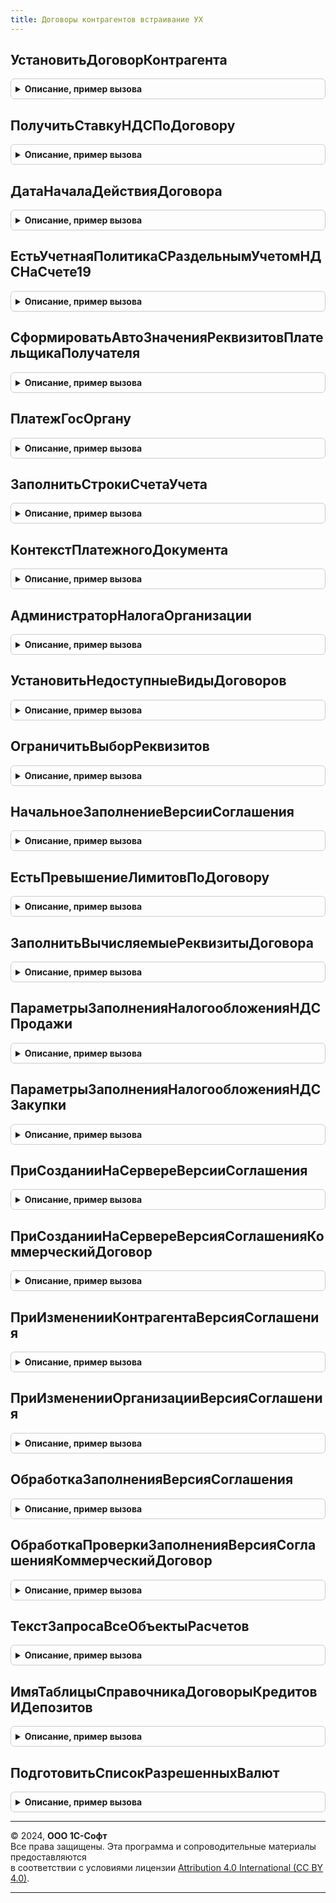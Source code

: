```yaml
---
title: Договоры контрагентов встраивание УХ
---
```



## УстановитьДоговорКонтрагента
<details style="margin: 1em 0; padding: 0.5em; border: 1px solid #ccc; border-radius: 6px;">

<summary style="font-weight: bold; cursor: pointer;">Описание, пример вызова</summary>

```bsl

Функция УстановитьДоговорКонтрагента(ДоговорКонтрагента, ВладелецДоговора, ОрганизацияДоговора, СписокВидовДоговора = Неопределено, ДополнительныеПараметры = Неопределено) Экспорт
```

Пример вызова
```bsl
Результат = ДоговорыКонтрагентовВстраиваниеУХ.УстановитьДоговорКонтрагента(ДоговорКонтрагента, ВладелецДоговора, ОрганизацияДоговора, СписокВидовДоговора, ДополнительныеПараметры);
```
</details>

## ПолучитьСтавкуНДСПоДоговору
<details style="margin: 1em 0; padding: 0.5em; border: 1px solid #ccc; border-radius: 6px;">

<summary style="font-weight: bold; cursor: pointer;">Описание, пример вызова</summary>

```bsl

Функция ПолучитьСтавкуНДСПоДоговору(Знач ДоговорКонтрагента, Знач Период = Неопределено) Экспорт
```

Пример вызова
```bsl
Результат = ДоговорыКонтрагентовВстраиваниеУХ.ПолучитьСтавкуНДСПоДоговору(ДоговорКонтрагента, Период);
```
</details>

## ДатаНачалаДействияДоговора
<details style="margin: 1em 0; padding: 0.5em; border: 1px solid #ccc; border-radius: 6px;">

<summary style="font-weight: bold; cursor: pointer;">Описание, пример вызова</summary>

```bsl

Функция ДатаНачалаДействияДоговора(ДоговорКонтрагента) Экспорт
```

Пример вызова
```bsl
Результат = ДоговорыКонтрагентовВстраиваниеУХ.ДатаНачалаДействияДоговора(ДоговорКонтрагента) 
```
</details>

## ЕстьУчетнаяПолитикаСРаздельнымУчетомНДСНаСчете19
<details style="margin: 1em 0; padding: 0.5em; border: 1px solid #ccc; border-radius: 6px;">

<summary style="font-weight: bold; cursor: pointer;">Описание, пример вызова</summary>

```bsl

Функция ЕстьУчетнаяПолитикаСРаздельнымУчетомНДСНаСчете19() Экспорт
```

Пример вызова
```bsl
Результат = ДоговорыКонтрагентовВстраиваниеУХ.ЕстьУчетнаяПолитикаСРаздельнымУчетомНДСНаСчете19() 
```
</details>

## СформироватьАвтоЗначенияРеквизитовПлательщикаПолучателя
<details style="margin: 1em 0; padding: 0.5em; border: 1px solid #ccc; border-radius: 6px;">

<summary style="font-weight: bold; cursor: pointer;">Описание, пример вызова</summary>

```bsl

Функция СформироватьАвтоЗначенияРеквизитовПлательщикаПолучателя(Организация, СчетОрганизации, Контрагент, СчетКонтрагента, ПеречислениеВБюджет, Дата) Экспорт
```

Пример вызова
```bsl
Результат = ДоговорыКонтрагентовВстраиваниеУХ.СформироватьАвтоЗначенияРеквизитовПлательщикаПолучателя(Организация, СчетОрганизации, Контрагент, СчетКонтрагента, ПеречислениеВБюджет, Дата) 
```
</details>

## ПлатежГосОргану
<details style="margin: 1em 0; padding: 0.5em; border: 1px solid #ccc; border-radius: 6px;">

<summary style="font-weight: bold; cursor: pointer;">Описание, пример вызова</summary>

```bsl

Функция ПлатежГосОргану(ВидОперации, Контрагент) Экспорт
```

Пример вызова
```bsl
Результат = ДоговорыКонтрагентовВстраиваниеУХ.ПлатежГосОргану(ВидОперации, Контрагент) 
```
</details>

## ЗаполнитьСтрокиСчетаУчета
<details style="margin: 1em 0; padding: 0.5em; border: 1px solid #ccc; border-radius: 6px;">

<summary style="font-weight: bold; cursor: pointer;">Описание, пример вызова</summary>

```bsl

Процедура ЗаполнитьСтрокиСчетаУчета(Строки, ИмяТабличнойЧасти, Контекст, МенеджерОбъекта, ВключаяЗаполненные = Ложь) Экспорт
```

Пример вызова
```bsl
ДоговорыКонтрагентовВстраиваниеУХ.ЗаполнитьСтрокиСчетаУчета(Строки, ИмяТабличнойЧасти, Контекст, МенеджерОбъекта, ВключаяЗаполненные);
```
</details>

## КонтекстПлатежногоДокумента
<details style="margin: 1em 0; padding: 0.5em; border: 1px solid #ccc; border-radius: 6px;">

<summary style="font-weight: bold; cursor: pointer;">Описание, пример вызова</summary>

```bsl

Функция КонтекстПлатежногоДокумента(ИсточникДанных) Экспорт
```

Пример вызова
```bsl
Результат = ДоговорыКонтрагентовВстраиваниеУХ.КонтекстПлатежногоДокумента(ИсточникДанных) 
```
</details>

## АдминистраторНалогаОрганизации
<details style="margin: 1em 0; padding: 0.5em; border: 1px solid #ccc; border-radius: 6px;">

<summary style="font-weight: bold; cursor: pointer;">Описание, пример вызова</summary>

```bsl

Функция АдминистраторНалогаОрганизации(Налог, Организация, Период = Неопределено) Экспорт
```

Пример вызова
```bsl
Результат = ДоговорыКонтрагентовВстраиваниеУХ.АдминистраторНалогаОрганизации(Налог, Организация, Период);
```
</details>

## УстановитьНедоступныеВидыДоговоров
<details style="margin: 1em 0; padding: 0.5em; border: 1px solid #ccc; border-radius: 6px;">

<summary style="font-weight: bold; cursor: pointer;">Описание, пример вызова</summary>

```bsl

Процедура УстановитьНедоступныеВидыДоговоров(Исключения) Экспорт
```

Пример вызова
```bsl
ДоговорыКонтрагентовВстраиваниеУХ.УстановитьНедоступныеВидыДоговоров(Исключения) 
```
</details>

## ОграничитьВыборРеквизитов
<details style="margin: 1em 0; padding: 0.5em; border: 1px solid #ccc; border-radius: 6px;">

<summary style="font-weight: bold; cursor: pointer;">Описание, пример вызова</summary>

```bsl

Процедура ОграничитьВыборРеквизитов(Форма, ЗначенияЗаполнения) Экспорт
```

Пример вызова
```bsl
ДоговорыКонтрагентовВстраиваниеУХ.ОграничитьВыборРеквизитов(Форма, ЗначенияЗаполнения) 
```
</details>

## НачальноеЗаполнениеВерсииСоглашения
<details style="margin: 1em 0; padding: 0.5em; border: 1px solid #ccc; border-radius: 6px;">

<summary style="font-weight: bold; cursor: pointer;">Описание, пример вызова</summary>

```bsl

Процедура НачальноеЗаполнениеВерсииСоглашения(ВерсияСоглашенияОбъект, КешОбработкиЗаполнения) Экспорт
```

Пример вызова
```bsl
ДоговорыКонтрагентовВстраиваниеУХ.НачальноеЗаполнениеВерсииСоглашения(ВерсияСоглашенияОбъект, КешОбработкиЗаполнения) 
```
</details>

## ЕстьПревышениеЛимитовПоДоговору
<details style="margin: 1em 0; padding: 0.5em; border: 1px solid #ccc; border-radius: 6px;">

<summary style="font-weight: bold; cursor: pointer;">Описание, пример вызова</summary>

```bsl

Функция ЕстьПревышениеЛимитовПоДоговору(ДоговорСсылка) Экспорт
```

Пример вызова
```bsl
Результат = ДоговорыКонтрагентовВстраиваниеУХ.ЕстьПревышениеЛимитовПоДоговору(ДоговорСсылка) 
```
</details>

## ЗаполнитьВычисляемыеРеквизитыДоговора
<details style="margin: 1em 0; padding: 0.5em; border: 1px solid #ccc; border-radius: 6px;">

<summary style="font-weight: bold; cursor: pointer;">Описание, пример вызова</summary>

```bsl

// Процедура содержит логику формирования структуры
// вычисляемых реквизитов договора при заполнении из версии договора,
// зависящую от учетного ядра.
//
// Параметры:
//  ВычисляемыеРеквизиты	 - 	Структура - Структура вычисляемых реквизитов.
//  ВерсияСоглашенияОбъект	 - 	ДокументОбъект.ВерсияСоглашения* - Исходный документ версии договора.
//
Процедура ЗаполнитьВычисляемыеРеквизитыДоговора(ВычисляемыеРеквизиты, ВерсияСоглашения) Экспорт
```

Пример вызова
```bsl
ДоговорыКонтрагентовВстраиваниеУХ.ЗаполнитьВычисляемыеРеквизитыДоговора(ВычисляемыеРеквизиты, ВерсияСоглашения) 
```
</details>

## ПараметрыЗаполненияНалогообложенияНДСПродажи
<details style="margin: 1em 0; padding: 0.5em; border: 1px solid #ccc; border-radius: 6px;">

<summary style="font-weight: bold; cursor: pointer;">Описание, пример вызова</summary>

```bsl

// Возвращает структуру параметров для заполнения налогообложения НДС продажи.
//
// Параметры:
//  Объект - СправочникОбъект.ДоговорыКонтрагентов - договор, по которому необходимо сформировать параметры.
//
// Возвращаемое значение:
//  Структура - Параметры заполнения, описание параметров см. УчетНДСУПКлиентСервер.ПараметрыЗаполненияНалогообложенияНДСПродажи();
//
Функция ПараметрыЗаполненияНалогообложенияНДСПродажи(Объект) Экспорт
```

Пример вызова
```bsl
Результат = ДоговорыКонтрагентовВстраиваниеУХ.ПараметрыЗаполненияНалогообложенияНДСПродажи(Объект) 
```
</details>

## ПараметрыЗаполненияНалогообложенияНДСЗакупки
<details style="margin: 1em 0; padding: 0.5em; border: 1px solid #ccc; border-radius: 6px;">

<summary style="font-weight: bold; cursor: pointer;">Описание, пример вызова</summary>

```bsl

// Возвращает структуру параметров для заполнения налогообложения НДС закупки.
//
// Параметры:
//  Объект - СправочникОбъект.ДоговорыКонтрагентов - договор, по которому необходимо сформировать параметры.
//
// Возвращаемое значение:
//  Структура - Параметры заполнения, описание параметров см. УчетНДСУПКлиентСервер.ПараметрыЗаполненияНалогообложенияНДСЗакупки();
//
Функция ПараметрыЗаполненияНалогообложенияНДСЗакупки(Объект) Экспорт
```

Пример вызова
```bsl
Результат = ДоговорыКонтрагентовВстраиваниеУХ.ПараметрыЗаполненияНалогообложенияНДСЗакупки(Объект) 
```
</details>

## ПриСозданииНаСервереВерсииСоглашения
<details style="margin: 1em 0; padding: 0.5em; border: 1px solid #ccc; border-radius: 6px;">

<summary style="font-weight: bold; cursor: pointer;">Описание, пример вызова</summary>

```bsl

Процедура ПриСозданииНаСервереВерсииСоглашения(Форма, Отказ, СтандартнаяОбработка) Экспорт
```

Пример вызова
```bsl
ДоговорыКонтрагентовВстраиваниеУХ.ПриСозданииНаСервереВерсииСоглашения(Форма, Отказ, СтандартнаяОбработка) 
```
</details>

## ПриСозданииНаСервереВерсияСоглашенияКоммерческийДоговор
<details style="margin: 1em 0; padding: 0.5em; border: 1px solid #ccc; border-radius: 6px;">

<summary style="font-weight: bold; cursor: pointer;">Описание, пример вызова</summary>

```bsl

Процедура ПриСозданииНаСервереВерсияСоглашенияКоммерческийДоговор(Форма, Отказ, СтандартнаяОбработка) Экспорт
```

Пример вызова
```bsl
ДоговорыКонтрагентовВстраиваниеУХ.ПриСозданииНаСервереВерсияСоглашенияКоммерческийДоговор(Форма, Отказ, СтандартнаяОбработка) 
```
</details>

## ПриИзмененииКонтрагентаВерсияСоглашения
<details style="margin: 1em 0; padding: 0.5em; border: 1px solid #ccc; border-radius: 6px;">

<summary style="font-weight: bold; cursor: pointer;">Описание, пример вызова</summary>

```bsl

Процедура ПриИзмененииКонтрагентаВерсияСоглашения(Форма) Экспорт
```

Пример вызова
```bsl
ДоговорыКонтрагентовВстраиваниеУХ.ПриИзмененииКонтрагентаВерсияСоглашения(Форма) 
```
</details>

## ПриИзмененииОрганизацииВерсияСоглашения
<details style="margin: 1em 0; padding: 0.5em; border: 1px solid #ccc; border-radius: 6px;">

<summary style="font-weight: bold; cursor: pointer;">Описание, пример вызова</summary>

```bsl

Процедура ПриИзмененииОрганизацииВерсияСоглашения(Форма) Экспорт
```

Пример вызова
```bsl
ДоговорыКонтрагентовВстраиваниеУХ.ПриИзмененииОрганизацииВерсияСоглашения(Форма) 
```
</details>

## ОбработкаЗаполненияВерсияСоглашения
<details style="margin: 1em 0; padding: 0.5em; border: 1px solid #ccc; border-radius: 6px;">

<summary style="font-weight: bold; cursor: pointer;">Описание, пример вызова</summary>

```bsl

Процедура ОбработкаЗаполненияВерсияСоглашения(ВерсияСоглашенияОбъект, ДанныеЗаполнения, ТекстЗаполнения, СтандартнаяОбработка) Экспорт
```

Пример вызова
```bsl
ДоговорыКонтрагентовВстраиваниеУХ.ОбработкаЗаполненияВерсияСоглашения(ВерсияСоглашенияОбъект, ДанныеЗаполнения, ТекстЗаполнения, СтандартнаяОбработка) 
```
</details>

## ОбработкаПроверкиЗаполненияВерсияСоглашенияКоммерческийДоговор
<details style="margin: 1em 0; padding: 0.5em; border: 1px solid #ccc; border-radius: 6px;">

<summary style="font-weight: bold; cursor: pointer;">Описание, пример вызова</summary>

```bsl

Процедура ОбработкаПроверкиЗаполненияВерсияСоглашенияКоммерческийДоговор(ВерсияСоглашенияОбъект, МассивНепроверяемыхРеквизитов, Отказ, ПроверяемыеРеквизиты) Экспорт
```

Пример вызова
```bsl
ДоговорыКонтрагентовВстраиваниеУХ.ОбработкаПроверкиЗаполненияВерсияСоглашенияКоммерческийДоговор(ВерсияСоглашенияОбъект, МассивНепроверяемыхРеквизитов, Отказ, ПроверяемыеРеквизиты) 
```
</details>

## ТекстЗапросаВсеОбъектыРасчетов
<details style="margin: 1em 0; padding: 0.5em; border: 1px solid #ccc; border-radius: 6px;">

<summary style="font-weight: bold; cursor: pointer;">Описание, пример вызова</summary>

```bsl

Функция ТекстЗапросаВсеОбъектыРасчетов() Экспорт
```

Пример вызова
```bsl
Результат = ДоговорыКонтрагентовВстраиваниеУХ.ТекстЗапросаВсеОбъектыРасчетов() 
```
</details>

## ИмяТаблицыСправочникаДоговорыКредитовИДепозитов
<details style="margin: 1em 0; padding: 0.5em; border: 1px solid #ccc; border-radius: 6px;">

<summary style="font-weight: bold; cursor: pointer;">Описание, пример вызова</summary>

```bsl

Функция ИмяТаблицыСправочникаДоговорыКредитовИДепозитов() Экспорт
```

Пример вызова
```bsl
Результат = ДоговорыКонтрагентовВстраиваниеУХ.ИмяТаблицыСправочникаДоговорыКредитовИДепозитов() 
```
</details>

## ПодготовитьСписокРазрешенныхВалют
<details style="margin: 1em 0; padding: 0.5em; border: 1px solid #ccc; border-radius: 6px;">

<summary style="font-weight: bold; cursor: pointer;">Описание, пример вызова</summary>

```bsl

Функция ПодготовитьСписокРазрешенныхВалют(ВалютаРегламентированногоУчета, ВсеКромеВалютыРеглУчета) Экспорт
```

Пример вызова
```bsl
Результат = ДоговорыКонтрагентовВстраиваниеУХ.ПодготовитьСписокРазрешенныхВалют(ВалютаРегламентированногоУчета, ВсеКромеВалютыРеглУчета) 
```
</details>

---

© 2024, **ООО 1С-Софт**  
Все права защищены. Эта программа и сопроводительные материалы предоставляются  
в соответствии с условиями лицензии [Attribution 4.0 International (CC BY 4.0)](https://creativecommons.org/licenses/by/4.0/legalcode).

---
